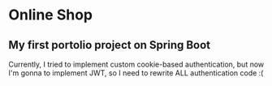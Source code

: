 <h1>Online Shop</h1>
<h2>My first portolio project on Spring Boot</h2>


<p>Currently, I tried to implement custom cookie-based authentication, but now I'm gonna to implement JWT, so I need to rewrite ALL authentication code :(</p>